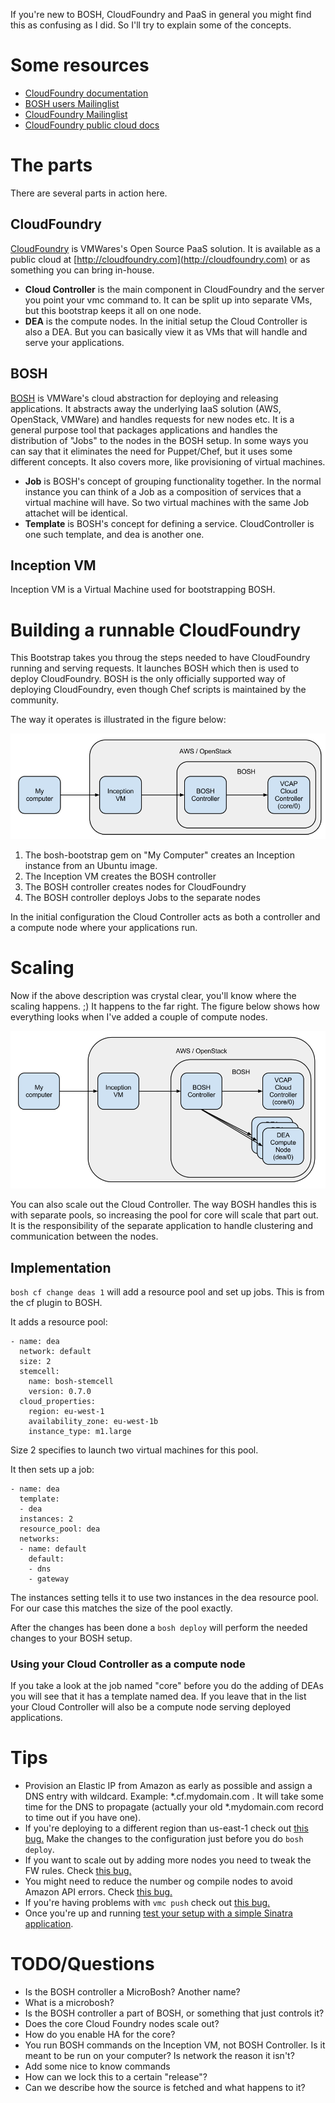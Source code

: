 If you're new to BOSH, CloudFoundry and PaaS in general you might find this as confusing as I did. So I'll try to explain some of the concepts.

# Some resources
* [CloudFoundry documentation](http://cloudfoundry.github.com/)
* [BOSH users Mailinglist](https://groups.google.com/a/cloudfoundry.org/forum/#!forum/bosh-users)
* [CloudFoundry Mailinglist](https://groups.google.com/a/cloudfoundry.org/forum/#!forum/vcap-dev)
* [CloudFoundry public cloud docs](http://docs.cloudfoundry.com/getting-started.html)

# The parts
There are several parts in action here.

## CloudFoundry
[CloudFoundry](http://cloudfoundry.org) is VMWares's Open Source PaaS solution. It is available as a public cloud at [http://cloudfoundry.com](http://cloudfoundry.com) or as something you can bring in-house.

* __Cloud Controller__ is the main component in CloudFoundry and the server you point your vmc command to. It can be split up into separate VMs, but this bootstrap keeps it all on one node.
* __DEA__ is the compute nodes. In the initial setup the Cloud Controller is also a DEA. But you can basically view it as VMs that will handle and serve your applications. 


## BOSH
[BOSH](https://github.com/cloudfoundry/bosh) is VMWare's cloud abstraction for deploying and releasing applications. It abstracts away the underlying IaaS solution (AWS, OpenStack, VMWare) and handles requests for new nodes etc. It is a general purpose tool that packages applications and handles the distribution of "Jobs" to the nodes in the BOSH setup. In some ways you can say that it eliminates the need for Puppet/Chef, but it uses some different concepts. It also covers more, like provisioning of virtual machines.

* __Job__ is BOSH's concept of grouping functionality together. In the normal instance you can think of a Job as a composition of services that a virtual machine will have. So two virtual machines with the same Job attachet will be identical.
* __Template__ is BOSH's concept for defining a service. CloudController is one such template, and dea is another one.

## Inception VM
Inception VM is a Virtual Machine used for bootstrapping BOSH.

# Building a runnable CloudFoundry
This Bootstrap takes you throug the steps needed to have CloudFoundry running and serving requests. It launches BOSH which then is used to deploy CloudFoundry. BOSH is the only officially supported way of deploying CloudFoundry, even though Chef scripts is maintained by the community.

The way it operates is illustrated in the figure below:

![BOSH-CF initial deploy](BOSH-cf-initial-create.png)

1. The bosh-bootstrap gem on "My Computer" creates an Inception instance from an Ubuntu image.
2. The Inception VM creates the BOSH controller
3. The BOSH controller creates nodes for CloudFoundry
4. The BOSH controller deploys Jobs to the separate nodes

In the initial configuration the Cloud Controller acts as both a controller and a compute node where your applications run.

# Scaling
Now if the above description was crystal clear, you'll know where the scaling happens. ;) It happens to the far right. The figure below shows how everything looks when I've added a couple of compute nodes.

![BOSH-CF scaled deploy](BOSH-cf-scaled.png)

You can also scale out the Cloud Controller. The way BOSH handles this is with separate pools, so increasing the pool for core will scale that part out. It is the responsibility of the separate application to handle clustering and communication between the nodes.

## Implementation

```bosh cf change deas 1``` will add a resource pool and set up jobs. This is from the cf plugin to BOSH.

It adds a resource pool:

```
- name: dea
  network: default
  size: 2
  stemcell:
    name: bosh-stemcell
    version: 0.7.0
  cloud_properties:
    region: eu-west-1
    availability_zone: eu-west-1b
    instance_type: m1.large
```
Size 2 specifies to launch two virtual machines for this pool.

It then sets up a job:

```
- name: dea
  template:
  - dea
  instances: 2
  resource_pool: dea
  networks:
  - name: default
    default:
    - dns
    - gateway
```
The instances setting tells it to use two instances in the dea resource pool. For our case this matches the size of the pool exactly.    

After the changes has been done a ```bosh deploy``` will perform the needed changes to your BOSH setup.

### Using your Cloud Controller as a compute node
If you take a look at the job named "core" before you do the adding of DEAs you will see that it has a template named dea. If you leave that in the list your Cloud Controller will also be a compute node serving deployed applications.

# Tips
* Provision an Elastic IP from Amazon as early as possible and assign a DNS entry with wildcard. Example: *.cf.mydomain.com . It will take some time for the DNS to propagate (actually your old *.mydomain.com record to time out if you have one).
* If you're deploying to a different region than us-east-1 check out [this bug.](https://github.com/StarkAndWayne/bosh-cloudfoundry/issues/100) Make the changes to the configuration just before you do ```bosh deploy```.
* If you want to scale out by adding more nodes you need to tweak the FW rules. Check [this bug.](https://github.com/StarkAndWayne/bosh-cloudfoundry/issues/112)
* You might need to reduce the number og compile nodes to avoid Amazon API errors. Check [this bug.](https://github.com/StarkAndWayne/bosh-cloudfoundry/issues/111)
* If you're having problems with ```vmc push``` check out [this bug.](https://github.com/StarkAndWayne/bosh-cloudfoundry/issues/49)
* Once you're up and running [test your setup with a simple Sinatra application](http://docs.cloudfoundry.com/tools/vmc/installing-vmc.html#creating-a-simple-sinatra-application).

# TODO/Questions
* Is the BOSH controller a MicroBosh? Another name?
* What is a microbosh?
* Is the BOSH controller a part of BOSH, or something that just controls it?
* Does the core Cloud Foundry nodes scale out?
* How do you enable HA for the core?
* You run BOSH commands on the Inception VM, not BOSH Controller. Is it meant to be run on your computer? Is network the reason it isn't?
* Add some nice to know commands
* How can we lock this to a certain "release"?
* Can we describe how the source is fetched and what happens to it?
